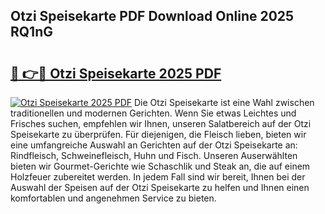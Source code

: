 ## Otzi Speisekarte PDF Download Online 2025 RQ1nG

# <h2><a href="http://gccw6x.nevu.top/?p=Otzi+Speisekarte">🔗 👉🔴 Otzi Speisekarte 2025 PDF</a></h2>

[![Otzi Speisekarte 2025 PDF](https://i.imgur.com/dBaPXMq.png)](http://gccw6x.nevu.top/?p=Otzi+Speisekarte)
Die Otzi Speisekarte ist eine Wahl zwischen traditionellen und modernen Gerichten. Wenn Sie etwas Leichtes und Frisches suchen, empfehlen wir Ihnen, unseren Salatbereich auf der Otzi Speisekarte zu überprüfen. Für diejenigen, die Fleisch lieben, bieten wir eine umfangreiche Auswahl an Gerichten auf der Otzi Speisekarte an: Rindfleisch, Schweinefleisch, Huhn und Fisch. Unseren Auserwählten bieten wir Gourmet-Gerichte wie Schaschlik und Steak an, die auf einem Holzfeuer zubereitet werden. In jedem Fall sind wir bereit, Ihnen bei der Auswahl der Speisen auf der Otzi Speisekarte zu helfen und Ihnen einen komfortablen und angenehmen Service zu bieten.
